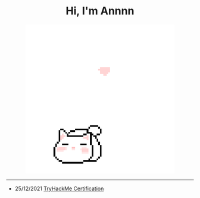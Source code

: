 <h1 align='center'>Hi, I'm Annnn</h1>

<p align="center">
 <img src="cat_intro.gif" />
</p>

___
- 25/12/2021 [TryHackMe Certification](https://tryhackme-certificates.s3-eu-west-1.amazonaws.com/THM-HKVVJOIWJA.png)
